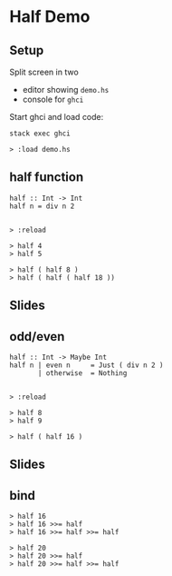 # Half Demo

## Setup

Split screen in two
- editor showing `demo.hs`
- console for `ghci`

Start ghci and load code:

    stack exec ghci

    > :load demo.hs

## half function

    half :: Int -> Int
    half n = div n 2


    > :reload

    > half 4
    > half 5

    > half ( half 8 )
    > half ( half ( half 18 ))

## Slides

## odd/even

    half :: Int -> Maybe Int
    half n | even n     = Just ( div n 2 )
           | otherwise  = Nothing


    > :reload

    > half 8
    > half 9

    > half ( half 16 )

## Slides

## bind

    > half 16
    > half 16 >>= half
    > half 16 >>= half >>= half

    > half 20
    > half 20 >>= half
    > half 20 >>= half >>= half
